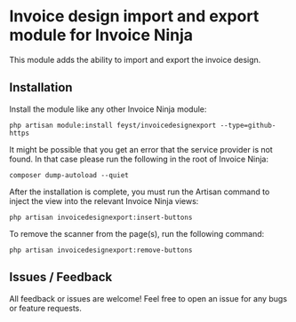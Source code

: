# Invoice design import and export module for Invoice Ninja

This module adds the ability to import and export the invoice design.

## Installation
Install the module like any other Invoice Ninja module:

```
php artisan module:install feyst/invoicedesignexport --type=github-https
```

It might be possible that you get an error that the service provider is not found. In that case please run the following in the root of Invoice Ninja:
```
composer dump-autoload --quiet
```

After the installation is complete, you must run the Artisan command to inject the view into the relevant Invoice Ninja views:
```
php artisan invoicedesignexport:insert-buttons
```

To remove the scanner from the page(s), run the following command:
```
php artisan invoicedesignexport:remove-buttons
```

## Issues / Feedback
All feedback or issues are welcome!  Feel free to open an issue for any bugs or feature requests.
